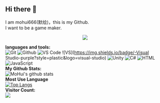 ## Hi there 👋
I am mohui666(默绘)，this is my Github.<br>
I want to be a game maker.<br>
<div align="center"> <img src="https://metrics.lecoq.io/mohui666?template=classic&config.timezone=Asia%2FShanghai"> </div>

**languages and tools:** <br>
![Git](https://img.shields.io/badge/-Git-black?style=plastic&logo=git)
![Github](https://img.shields.io/badge/-Github-black?style=plastic&logo=github)
![VS Code](https://img.shields.io/badge/-VS%20Code-007ACC?style=plastic&logo=visual-studio-code)
![VS](https://img.shields.io/badge/-Visual Studio-purple?style=plastic&logo=visual-studio)
![Unity](https://img.shields.io/badge/-Unity-grey?style=plastic&logo=unity)
![C#](https://img.shields.io/badge/-CSharp-green?style=plastic&logo=csharp)
![HTML](https://img.shields.io/badge/-HTML-orange?style=plastic&logo=html5)
![JavaScript](https://img.shields.io/badge/-JavaScript-black?style=plastic&logo=javascript)
<br>
**My Github Stats:** <br>
![MoHui's github stats](https://github-readme-stats.vercel.app/api?username=mohui666&show_icons=true&theme=dracula)<br>
**Most Use Language**<br>
[![Top Langs](https://github-readme-stats.vercel.app/api/top-langs/?username=mohui666&layout=compact)](https://github.com/anuraghazra/github-readme-stats)<br>
**Visitor Count:** <br>
<img src="https://profile-counter.glitch.me/mohui666/count.svg" />
